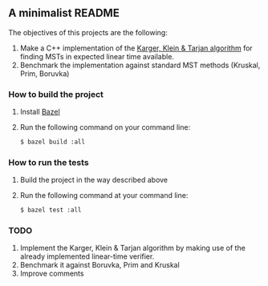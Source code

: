 ## A minimalist README

The objectives of this projects are the following:

1. Make a C++ implementation of the [Karger, Klein & Tarjan algorithm](http://cs.brown.edu/research/pubs/pdfs/1995/Karger-1995-RLT.pdf) for finding MSTs in expected linear time available.
2. Benchmark the implementation against standard MST methods (Kruskal, Prim, Boruvka)



### How to build the project

1. Install [Bazel](https://bazel.build/)

2. Run the following command on your command line:

   ```bash
   $ bazel build :all
   ```



### How to run the tests

1. Build the project in the way described above

2. Run the following command at your command line:

   ```bash
   $ bazel test :all
   ```

   

### TODO

1. Implement the Karger, Klein & Tarjan algorithm by making use of the already implemented linear-time verifier.
2. Benchmark it against Boruvka, Prim and Kruskal
3. Improve comments
